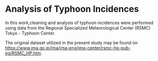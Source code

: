# Analysis of Typhoon Incidences

In this work,cleaning and analysis of typhoon incidences were performed using data from the Regional Specialized Meteorological Center (RSMC) Tokyo - Typhoon Center.

The original dataset utilized in the present study may be found on https://www.jma.go.jp/jma/jma-eng/jma-center/rsmc-hp-pub-eg/RSMC_HP.htm.
